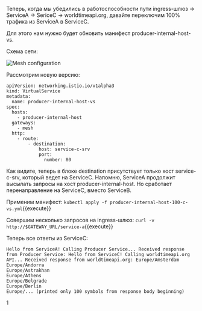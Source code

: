 Теперь, когда мы убедились в работоспособности пути ingress-шлюз -> ServiceA -> SericeC -> worldtimeapi.org, давайте переключим 100% трафика из ServiceA в ServiceC.

Для этого нам нужно будет обновить манифест producer-internal-host-vs.

Схема сети:

![Mesh configuration](../assets/c2-5.png)

Рассмотрим новую версию:
```
apiVersion: networking.istio.io/v1alpha3
kind: VirtualService
metadata:
  name: producer-internal-host-vs
spec:
  hosts:
    - producer-internal-host
  gateways:
    - mesh
  http:
    - route:
        - destination:
            host: service-c-srv
            port:
              number: 80
```

Как видите, теперь в блоке destination присутствует только хост service-c-srv, который ведет на ServiceC. Напомню, ServiceA продолжит высылать запросы на хост producer-internal-host. Но сработает перенаправление на ServiceC, вместо ServiceB.

Применим манифест:
`kubectl apply -f producer-internal-host-100-c-vs.yml`{{execute}}

Совершим несколько запросов на ingress-шлюз:
`curl -v http://$GATEWAY_URL/service-a`{{execute}}

Теперь все ответы из ServiceC:
```
Hello from ServiceA! Calling Producer Service... Received response from Producer Service: Hello from ServiceC! Calling worldtimeapi.org API... Received response from worldtimeapi.org: Europe/Amsterdam
Europe/Andorra
Europe/Astrakhan
Europe/Athens
Europe/Belgrade
Europe/Berlin
Europe/... (printed only 100 symbols from response body beginning)
```

1